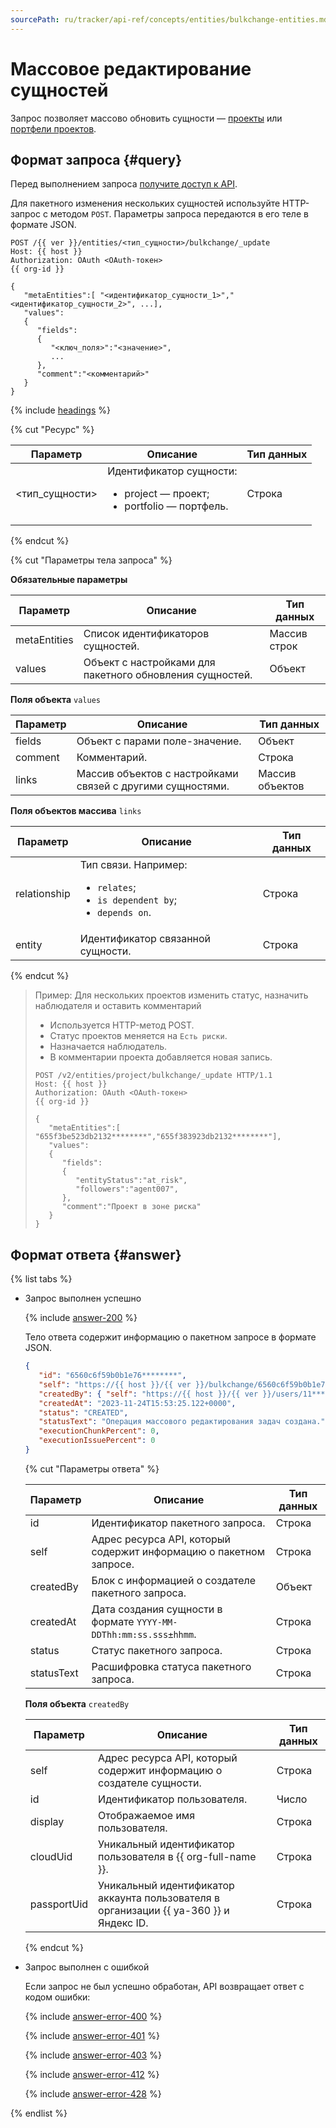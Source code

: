```yaml
---
sourcePath: ru/tracker/api-ref/concepts/entities/bulkchange-entities.md
---
```

# Массовое редактирование сущностей

Запрос позволяет массово обновить сущности — [проекты](../../manager/project-new.md) или [портфели проектов](../../manager/portfolio.md).

## Формат запроса {#query}

Перед выполнением запроса [получите доступ к API](../access.md).

Для пакетного изменения нескольких сущностей используйте HTTP-запрос с методом `POST`. Параметры запроса передаются в его теле в формате JSON.

```
POST /{{ ver }}/entities/<тип_сущности>/bulkchange/_update
Host: {{ host }}
Authorization: OAuth <OAuth-токен>
{{ org-id }}

{
   "metaEntities":[ "<идентификатор_сущности_1>","<идентификатор_сущности_2>", ...], 
   "values":
   {
      "fields":
      {
         "<ключ_поля>":"<значение>",
         ...
      },
      "comment":"<комментарий>"
   }
}
```

{% include [headings](../../../_includes/tracker/api/headings.md) %}

{% cut "Ресурс" %}

Параметр | Описание | Тип данных
-------- | -------- | ----------
\<тип_сущности> | Идентификатор сущности:<ul><li>project — проект;</li><li>portfolio — портфель.</li></ul>| Строка

{% endcut %}

{% cut "Параметры тела запроса" %}

**Обязательные параметры**

Параметр | Описание | Тип данных
-------- | -------- | ----------
metaEntities | Список идентификаторов сущностей. | Массив строк
values | Объект с настройками для пакетного обновления сущностей. | Объект

**Поля объекта** `values`

Параметр | Описание | Тип данных
-------- | -------- | ----------
fields | Объект с парами поле-значение. | Объект
comment | Комментарий. | Строка
links | Массив объектов с настройками связей с другими сущностями. | Массив объектов

**Поля объектов массива** `links`

Параметр | Описание | Тип данных
-------- | -------- | ----------
relationship | Тип связи. Например:<ul><li>`relates`;</li><li>`is dependent by`;</li><li>`depends on`.</li></ul> | Строка
entity | Идентификатор связанной сущности. | Строка

{% endcut %}

> Пример: Для нескольких проектов изменить статус, назначить наблюдателя и оставить комментарий
> 
> - Используется HTTP-метод POST.
> - Статус проектов меняется на `Есть риски`.
> - Назначается наблюдатель.
> - В комментарии проекта добавляется новая запись.
> 
> ```
> POST /v2/entities/project/bulkchange/_update HTTP/1.1
> Host: {{ host }}
> Authorization: OAuth <OAuth-токен>
> {{ org-id }}
> 
> {
>    "metaEntities":[ "655f3be523db2132********","655f383923db2132********"], 
>    "values":
>    {
>       "fields":
>       {
>          "entityStatus":"at_risk",
>          "followers":"agent007",
>       },
>       "comment":"Проект в зоне риска"
>    }
> }
> ```

## Формат ответа {#answer}

{% list tabs %}

- Запрос выполнен успешно

   {% include [answer-200](../../../_includes/tracker/api/answer-200.md) %}

   Тело ответа содержит информацию о пакетном запросе в формате JSON.

   ```json
   {
      "id": "6560c6f59b0b1e76********",
      "self": "https://{{ host }}/{{ ver }}/bulkchange/6560c6f59b0b1e76********",
      "createdBy": { "self": "https://{{ host }}/{{ ver }}/users/11********", "id": "11********", "display": "Имя Фамилия", "cloudUid": "ajevuhegoggf********", "passportUid": 11******** },
      "createdAt": "2023-11-24T15:53:25.122+0000",
      "status": "CREATED",
      "statusText": "Операция массового редактирования задач создана.",
      "executionChunkPercent": 0,
      "executionIssuePercent": 0
   }
   ```

   {% cut "Параметры ответа" %}

   Параметр | Описание | Тип данных
   -------- | -------- | ----------
   id | Идентификатор пакетного запроса. | Строка
   self | Адрес ресурса API, который содержит информацию о пакетном запросе. | Строка
   createdBy | Блок с информацией о создателе пакетного запроса. | Объект
   createdAt | Дата создания сущности в формате `YYYY-MM-DDThh:mm:ss.sss±hhmm`. | Строка
   status | Статус пакетного запроса. | Строка
   statusText | Расшифровка статуса пакетного запроса. | Строка
   
   **Поля объекта** `createdBy`
    
   Параметр | Описание | Тип данных
   -------- | -------- | ----------
   self | Адрес ресурса API, который содержит информацию о создателе сущности. | Строка
   id | Идентификатор пользователя. | Число
   display | Отображаемое имя пользователя. | Строка
   cloudUid | Уникальный идентификатор пользователя в {{ org-full-name }}. | Строка
   passportUid | Уникальный идентификатор аккаунта пользователя в организации {{ ya-360 }} и Яндекс ID. | Строка

   {% endcut %}

- Запрос выполнен с ошибкой

    Если запрос не был успешно обработан, API возвращает ответ с кодом ошибки:

    {% include [answer-error-400](../../../_includes/tracker/api/answer-error-400.md) %}

    {% include [answer-error-401](../../../_includes/tracker/api/answer-error-401.md) %}

    {% include [answer-error-403](../../../_includes/tracker/api/answer-error-403.md) %}
    
    {% include [answer-error-412](../../../_includes/tracker/api/answer-error-412.md) %}

    {% include [answer-error-428](../../../_includes/tracker/api/answer-error-428.md) %}


{% endlist %}
